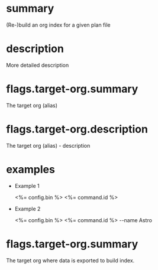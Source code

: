 # summary

(Re-)build an org index for a given plan file

# description

More detailed description

# flags.target-org.summary

The target org (alias)

# flags.target-org.description

The target org (alias) - description

# examples

- Example 1

  <%= config.bin %> <%= command.id %>

- Example 2

  <%= config.bin %> <%= command.id %> --name Astro

# flags.target-org.summary

The target org where data is exported to build index.
